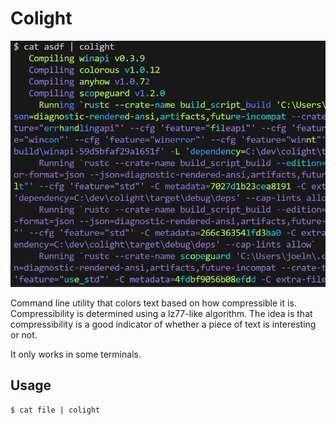 Colight
=======

![screenshot](docs/screenshot.webp)

Command line utility that colors text based on how compressible it is.
Compressibility is determined using a lz77-like algorithm.
The idea is that compressibility is a good indicator of whether a piece of text is interesting or not.

It only works in some terminals.

## Usage

```bash
$ cat file | colight
```

